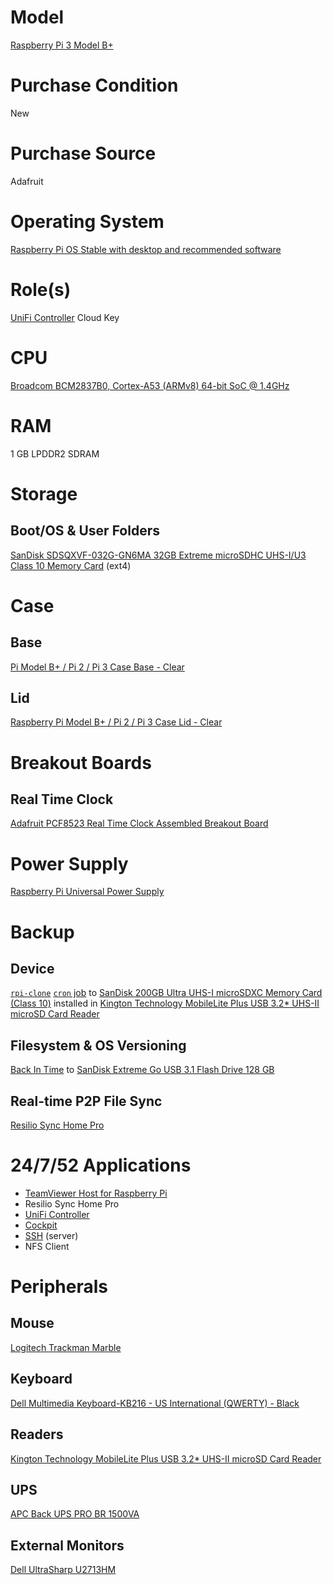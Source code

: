 # Model

[Raspberry Pi 3 Model B+](https://www.raspberrypi.org/products/raspberry-pi-3-model-b-plus/)

# Purchase Condition

New

# Purchase Source

Adafruit

# Operating System

[Raspberry Pi OS Stable with desktop and recommended software](https://www.raspberrypi.org/downloads/raspbian/)

# Role(s)

[UniFi Controller](https://www.ui.com/software/) Cloud Key

# CPU

[Broadcom BCM2837B0, Cortex-A53 (ARMv8) 64-bit SoC @ 1.4GHz](https://www.raspberrypi.org/documentation/hardware/raspberrypi/bcm2837b0/README.md)

# RAM

1 GB LPDDR2 SDRAM

# Storage

## Boot/OS & User Folders

[SanDisk SDSQXVF-032G-GN6MA 32GB Extreme microSDHC UHS-I/U3 Class 10 Memory Card](https://www.newegg.com/sandisk-32gb-microsdhc/p/N82E16820173122?Item=N82E16820173122) (ext4)

# Case

## Base

[Pi Model B+ / Pi 2 / Pi 3 Case Base - Clear](https://www.adafruit.com/product/2253)

## Lid

[Raspberry Pi Model B+ / Pi 2 / Pi 3 Case Lid - Clear](https://www.adafruit.com/product/2257)

# Breakout Boards

## Real Time Clock

[Adafruit PCF8523 Real Time Clock Assembled Breakout Board](https://www.adafruit.com/product/3295)

# Power Supply

[Raspberry Pi Universal Power Supply](https://www.raspberrypi.org/products/raspberry-pi-universal-power-supply/)

# Backup

## Device 

[`rpi-clone`](https://github.com/billw2/rpi-clone) [`cron` job](https://github.com/jdrch/Hardware/issues/66) to [SanDisk 200GB Ultra UHS-I microSDXC Memory Card (Class 10)](https://github.com/jdrch/Hardware/blob/master/Storage.md#microsd) installed in [Kington Technology MobileLite Plus USB 3.2* UHS-II microSD Card Reader](https://github.com/jdrch/Hardware/blob/master/Raspberry%20Pi%203%20Model%20B+.md#readers)

## Filesystem & OS Versioning

[Back In Time](https://github.com/bit-team/backintime) to [SanDisk Extreme Go USB 3.1 Flash Drive 128 GB](https://www.sandisk.com/home/usb-flash/extreme-go-usb)

## Real-time P2P File Sync

[Resilio Sync Home Pro](https://www.resilio.com/individuals/)

# 24/7/52 Applications

* [TeamViewer Host for Raspberry Pi](https://www.teamviewer.com/en-us/download/linux/)
* Resilio Sync Home Pro
* [UniFi Controller](https://dl.ubnt.com/guides/UniFi/UniFi_Controller_V5_UG.pdf)
* [Cockpit](https://cockpit-project.org/)
* [SSH](https://www.openssh.com/) (server)
* NFS Client

# Peripherals

## Mouse 

[Logitech Trackman Marble](https://www.logitech.com/en-us/product/trackman-marble-business)

## Keyboard

[Dell Multimedia Keyboard-KB216 - US International (QWERTY) - Black](https://www.dell.com/en-us/shop/dell-multimedia-keyboard-kb216-us-international-qwerty-black/apd/580-admt/pc-accessories)

## Readers

[Kington Technology MobileLite Plus USB 3.2* UHS-II microSD Card Reader](https://www.kingston.com/us/memory-card-readers/mobilelite-plus-microsd-reader)

## UPS

[APC Back UPS PRO BR 1500VA](https://github.com/jdrch/Hardware/blob/master/UPS.md#battery-backed-up-devices)

## External Monitors

[Dell UltraSharp U2713HM](https://github.com/jdrch/Hardware/blob/master/Monitors.md#dell-ultrasharp-u2713hm)
